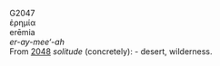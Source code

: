 <body>
  <p>G2047<br>  ἐρημία  <br> erēmia  <br><i>er-ay-mee‘-ah </i><br>From <a href="g2048.htm">2048</a>  <i>solitude</i> (concretely): - desert, wilderness.<br></p>
 </body>